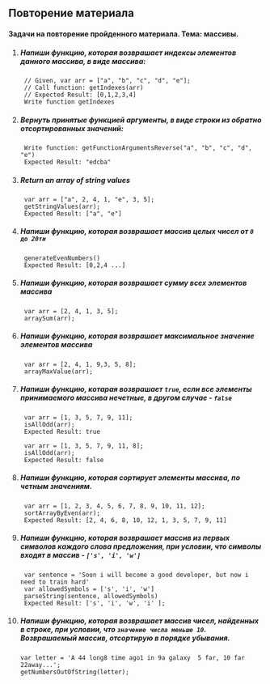 ## Повторение материала

#### Задачи на повторение пройденного материала. Тема: массивы.
1. ##### Напиши функцию, которая возврашает индексы элементов данного массива, в виде массива:
        // Given, var arr = ["a", "b", "c", "d", "e"];
        // Call function: getIndexes(arr)
        // Expected Result: [0,1,2,3,4] 
        Write function getIndexes
2. ##### Вернуть принятые функцией аргументы, в виде строки из обратно отсортированных значений:
        Write function: getFunctionArgumentsReverse("a", "b", "c", "d", "e")
        Expected Result: "edcba" 
3. ##### Return an array of string values
        var arr = ["a", 2, 4, 1, "e", 3, 5];
        getStringValues(arr);
        Expected Result: ["a", "e"]
4. ##### Напиши функцию, которая возврашает массив целых чисел от ```0 до 20ти```
        generateEvenNumbers()
        Expected Result: [0,2,4 ...]
5. ##### Напиши функцию, которая возврашает сумму всех элементов массива
        var arr = [2, 4, 1, 3, 5];
        arraySum(arr);
6. ##### Напиши функцию, которая возврашает максимальное значение элементов массива
        var arr = [2, 4, 1, 9,3, 5, 8];
        arrayMaxValue(arr);
7. ##### Напиши функцию, котарая возврашает ```true```, если все элементы принимаемого массива нечетные, в другом случае - ```false```
        var arr = [1, 3, 5, 7, 9, 11];
        isAllOdd(arr);
        Expected Result: true
        
        var arr = [1, 3, 5, 7, 9, 11, 8];
        isAllOdd(arr);
        Expected Result: false
        
8. ##### Напиши функцию, которая сортирует элементы массива, по четным значениям.
        var arr = [1, 2, 3, 4, 5, 6, 7, 8, 9, 10, 11, 12];
        sortArrayByEven(arr);
        Expected Result: [2, 4, 6, 8, 10, 12, 1, 3, 5, 7, 9, 11]
        
9. ##### Напиши функцию, которая возврашает массив из первых символов каждого слова предложения, при условии, что символы входят в массив - ```['s', 'i', 'w']```
        var sentence = 'Soon i will become a good developer, but now i need to train hard'
        var allowedSymbols = ['s', 'i', 'w']
        parseString(sentence, allowedSymbols)
        Expected Result: ['s', 'i', 'w', 'i' ];
10. ##### Напиши функцию, которая возврашает массив чисел, найденных в строке, при условии, что ```значение числа меньше 10```. Возврашаемый массив, отсортирую в порядке убывания.
        var letter = 'A 44 long8 time ago1 in 9a galaxy  5 far, 10 far 22away...';
        getNumbersOutOfString(letter);

